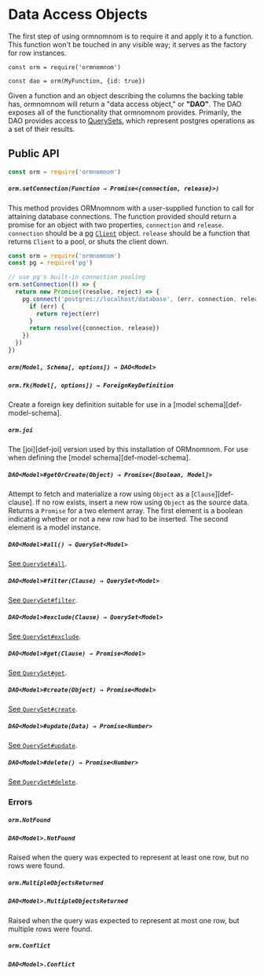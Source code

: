 # Data Access Objects

The first step of using ormnomnom is to require it and apply it to a function.
This function won't be touched in any visible way; it serves as the factory for
row instances.

```
const orm = require('ormnomnom')

const dao = orm(MyFunction, {id: true}) 
```

Given a function and an object describing the columns the backing table has,
ormnomnom will return a "data access object," or **"DAO"**. The DAO exposes all
of the functionality that ormnomnom provides. Primarily, the DAO provides
access to [QuerySets][ref-queryset], which represent postgres operations as a
set of their results.

## Public API

```javascript
const orm = require('ormnomnom')
```

##### `orm.setConnection(Function → Promise<{connection, release}>)`

This method provides ORMnomnom with a user-supplied function to call for
attaining database connections. The function provided should return a promise
for an object with two properties, `connection` and `release`. `connection` should
be a [pg][def-pg] [`Client`][def-pg-client] object. `release` should be a function
that returns `Client` to a pool, or shuts the client down.

```javascript
const orm = require('ormnomnom')
const pg = require('pg')

// use pg's built-in connection pooling
orm.setConnection(() => {
  return new Promise((resolve, reject) => {
    pg.connect('postgres://localhost/database', (err, connection, release) => {
      if (err) {
        return reject(err)
      }
      return resolve({connection, release})
    })
  })
})
```

##### `orm(Model, Schema[, options]) → DAO<Model>`

##### `orm.fk(Model[, options]) → ForeignKeyDefinition`

Create a foreign key definition suitable for use in a [model
schema][def-model-schema].

##### `orm.joi`

The [joi][def-joi] version used by this installation of ORMnomnom. For use
when defining the [model schema][def-model-schema].

##### `DAO<Model>#getOrCreate(Object) → Promise<[Boolean, Model]>`

Attempt to fetch and materialize a row using `Object` as a
[`Clause`][def-clause]. If no row exists, insert a new row using `Object`
as the source data. Returns a `Promise` for a two element array. The first
element is a boolean indicating whether or not a new row had to be inserted.
The second element is a model instance.

##### `DAO<Model>#all() → QuerySet<Model>`

[See `QuerySet#all`](./queryset.md#querysetmodelall).

##### `DAO<Model>#filter(Clause) → QuerySet<Model>`

[See `QuerySet#filter`](./queryset.md#querysetfilterclause).

##### `DAO<Model>#exclude(Clause) → QuerySet<Model>`

[See `QuerySet#exclude`](./queryset.md#querysetexcludeclause).

##### `DAO<Model>#get(Clause) → Promise<Model>`

[See `QuerySet#get`](./queryset.md#querysetgetclause).

##### `DAO<Model>#create(Object) → Promise<Model>`

[See `QuerySet#create`](./queryset.md#querysetcreatedata).

##### `DAO<Model>#update(Data) → Promise<Number>`

[See `QuerySet#update`](./queryset.md#querysetupdatedata).

##### `DAO<Model>#delete() → Promise<Number>`

[See `QuerySet#delete`](./queryset.md#querysetdelete).

### Errors

##### `orm.NotFound`
##### `DAO<Model>.NotFound`

Raised when the query was expected to represent at least one row, but no
rows were found.

##### `orm.MultipleObjectsReturned`
##### `DAO<Model>.MultipleObjectsReturned`

Raised when the query was expected to represent at most one row, but multiple
rows were found.

##### `orm.Conflict`
##### `DAO<Model>.Conflict`

[ref-queryset]: ./queryset.md
[def-pg]: https://www.npmjs.org/package/pg
[def-pg-client]: https://github.com/brianc/node-postgres/wiki/Client
